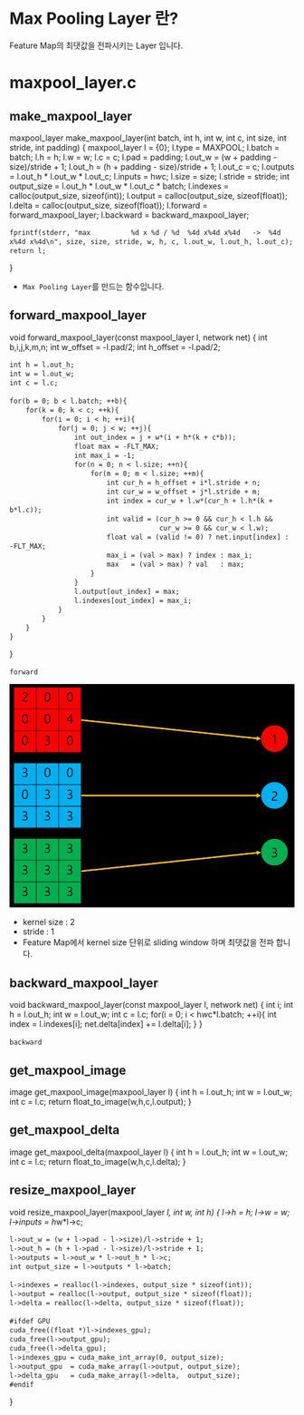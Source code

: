 
# Max Pooling Layer 란?

Feature Map의 최댓값을 전파시키는 Layer 입니다.

# maxpool_layer.c

## make_maxpool_layer

maxpool_layer make_maxpool_layer(int batch, int h, int w, int c, int size, int stride, int padding)
{
    maxpool_layer l = {0};
    l.type = MAXPOOL;
    l.batch = batch;
    l.h = h;
    l.w = w;
    l.c = c;
    l.pad = padding;
    l.out_w = (w + padding - size)/stride + 1;
    l.out_h = (h + padding - size)/stride + 1;
    l.out_c = c;
    l.outputs = l.out_h * l.out_w * l.out_c;
    l.inputs = h*w*c;
    l.size = size;
    l.stride = stride;
    int output_size = l.out_h * l.out_w * l.out_c * batch;
    l.indexes = calloc(output_size, sizeof(int));
    l.output =  calloc(output_size, sizeof(float));
    l.delta =   calloc(output_size, sizeof(float));
    l.forward = forward_maxpool_layer;
    l.backward = backward_maxpool_layer;

    fprintf(stderr, "max          %d x %d / %d  %4d x%4d x%4d   ->  %4d x%4d x%4d\n", size, size, stride, w, h, c, l.out_w, l.out_h, l.out_c);
    return l;
}

- `Max Pooling Layer`를 만드는 함수입니다.

## forward_maxpool_layer

void forward_maxpool_layer(const maxpool_layer l, network net)
{
    int b,i,j,k,m,n;
    int w_offset = -l.pad/2;
    int h_offset = -l.pad/2;

    int h = l.out_h;
    int w = l.out_w;
    int c = l.c;

    for(b = 0; b < l.batch; ++b){
        for(k = 0; k < c; ++k){
            for(i = 0; i < h; ++i){
                for(j = 0; j < w; ++j){
                    int out_index = j + w*(i + h*(k + c*b));
                    float max = -FLT_MAX;
                    int max_i = -1;
                    for(n = 0; n < l.size; ++n){
                        for(m = 0; m < l.size; ++m){
                            int cur_h = h_offset + i*l.stride + n;
                            int cur_w = w_offset + j*l.stride + m;
                            int index = cur_w + l.w*(cur_h + l.h*(k + b*l.c));
                            int valid = (cur_h >= 0 && cur_h < l.h &&
                                         cur_w >= 0 && cur_w < l.w);
                            float val = (valid != 0) ? net.input[index] : -FLT_MAX;
                            max_i = (val > max) ? index : max_i;
                            max   = (val > max) ? val   : max;
                        }
                    }
                    l.output[out_index] = max;
                    l.indexes[out_index] = max_i;
                }
            }
        }
    }
}

`forward`



![avgpool](/figure/avgpool.PNG)


- kernel size : 2
- stride : 1
- Feature Map에서 kernel size 단위로 sliding window 하며 최댓값을 전파 합니다.

## backward_maxpool_layer

void backward_maxpool_layer(const maxpool_layer l, network net)
{
    int i;
    int h = l.out_h;
    int w = l.out_w;
    int c = l.c;
    for(i = 0; i < h*w*c*l.batch; ++i){
        int index = l.indexes[i];
        net.delta[index] += l.delta[i];
    }
}

`backward`

## get_maxpool_image

image get_maxpool_image(maxpool_layer l)
{
    int h = l.out_h;
    int w = l.out_w;
    int c = l.c;
    return float_to_image(w,h,c,l.output);
}

## get_maxpool_delta

image get_maxpool_delta(maxpool_layer l)
{
    int h = l.out_h;
    int w = l.out_w;
    int c = l.c;
    return float_to_image(w,h,c,l.delta);
}

## resize_maxpool_layer

void resize_maxpool_layer(maxpool_layer *l, int w, int h)
{
    l->h = h;
    l->w = w;
    l->inputs = h*w*l->c;

    l->out_w = (w + l->pad - l->size)/l->stride + 1;
    l->out_h = (h + l->pad - l->size)/l->stride + 1;
    l->outputs = l->out_w * l->out_h * l->c;
    int output_size = l->outputs * l->batch;

    l->indexes = realloc(l->indexes, output_size * sizeof(int));
    l->output = realloc(l->output, output_size * sizeof(float));
    l->delta = realloc(l->delta, output_size * sizeof(float));

    #ifdef GPU
    cuda_free((float *)l->indexes_gpu);
    cuda_free(l->output_gpu);
    cuda_free(l->delta_gpu);
    l->indexes_gpu = cuda_make_int_array(0, output_size);
    l->output_gpu  = cuda_make_array(l->output, output_size);
    l->delta_gpu   = cuda_make_array(l->delta,  output_size);
    #endif
}
